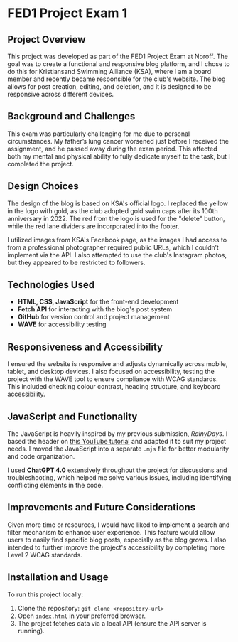 # FED1 Project Exam 1

## Project Overview
This project was developed as part of the FED1 Project Exam at Noroff. The goal was to create a functional and responsive blog platform, and I chose to do this for Kristiansand Swimming Alliance (KSA), where I am a board member and recently became responsible for the club's website. The blog allows for post creation, editing, and deletion, and it is designed to be responsive across different devices.

## Background and Challenges
This exam was particularly challenging for me due to personal circumstances. My father’s lung cancer worsened just before I received the assignment, and he passed away during the exam period. This affected both my mental and physical ability to fully dedicate myself to the task, but I completed the project.

## Design Choices
The design of the blog is based on KSA's official logo. I replaced the yellow in the logo with gold, as the club adopted gold swim caps after its 100th anniversary in 2022. The red from the logo is used for the "delete" button, while the red lane dividers are incorporated into the footer. 

I utilized images from KSA's Facebook page, as the images I had access to from a professional photographer required public URLs, which I couldn’t implement via the API. I also attempted to use the club's Instagram photos, but they appeared to be restricted to followers.

## Technologies Used
- **HTML, CSS, JavaScript** for the front-end development
- **Fetch API** for interacting with the blog's post system
- **GitHub** for version control and project management
- **WAVE** for accessibility testing

## Responsiveness and Accessibility
I ensured the website is responsive and adjusts dynamically across mobile, tablet, and desktop devices. I also focused on accessibility, testing the project with the WAVE tool to ensure compliance with WCAG standards. This included checking colour contrast, heading structure, and keyboard accessibility.

## JavaScript and Functionality
The JavaScript is heavily inspired by my previous submission, *RainyDays*. I based the header on [this YouTube tutorial](https://www.youtube.com/watch?v=U8smiWQ8Seg&t=6s) and adapted it to suit my project needs. I moved the JavaScript into a separate `.mjs` file for better modularity and code organization. 

I used **ChatGPT 4.0** extensively throughout the project for discussions and troubleshooting, which helped me solve various issues, including identifying conflicting elements in the code.

## Improvements and Future Considerations
Given more time or resources, I would have liked to implement a search and filter mechanism to enhance user experience. This feature would allow users to easily find specific blog posts, especially as the blog grows. I also intended to further improve the project's accessibility by completing more Level 2 WCAG standards.

## Installation and Usage
To run this project locally:
1. Clone the repository: `git clone <repository-url>`
2. Open `index.html` in your preferred browser.
3. The project fetches data via a local API (ensure the API server is running).


